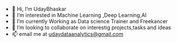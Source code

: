 - 👋 Hi, I’m UdayBhaskar
- 👀 I’m interested in Machine Learning ,Deep Learning,AI
- 🌱 I’m currently Working as Data science Trainer and Freekancer
- 💞️ I’m looking to collaborate on interestig projects,tasks and ideas
- 📫 email me at udaydataanalytics@gmail.com

<!---
UdayBhaskarDS/UdayBhaskarDS is a ✨ special ✨ repository because its `README.md` (this file) appears on your GitHub profile.
You can click the Preview link to take a look at your changes.
--->
